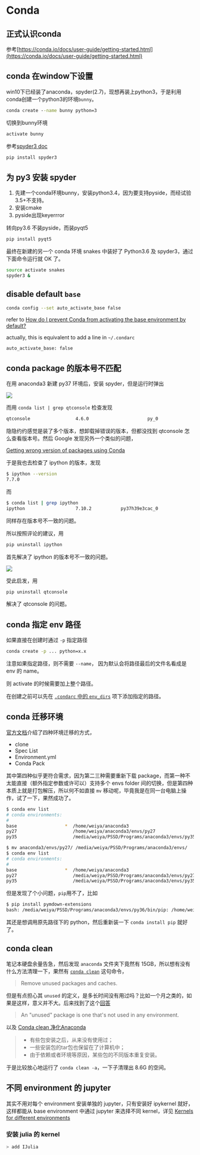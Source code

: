 # Conda


## 正式认识conda

参考[https://conda.io/docs/user-guide/getting-started.html](https://conda.io/docs/user-guide/getting-started.html)

## conda 在window下设置

win10下已经装了anaconda，spyder(2.7)，现想再装上python3，于是利用conda创建一个python3的环境`bunny`。

```cmd
conda create --name bunny python=3
```

切换到bunny环境

```cmd
activate bunny
```

参考[spyder3 doc](https://pythonhosted.org/spyder/installation.html)

```cmd
pip install spyder3
```

## 为 py3 安装 spyder

1. 先建一个conda环境bunny，安装python3.4，因为要支持pyside，而经试验3.5+不支持。
2. 安装cmake
3. pyside出现keyerrror

转向py3.6
不装pyside，而装pyqt5
```bash
pip install pyqt5
```

最终在新建的另一个 conda 环境 snakes 中装好了 Python3.6 及 spyder3，通过下面命令运行就 OK 了。

```bash
source activate snakes
spyder3 &
```

## disable default `base`

```bash
conda config --set auto_activate_base false
```

refer to [How do I prevent Conda from activating the base environment by default?](https://stackoverflow.com/questions/54429210/how-do-i-prevent-conda-from-activating-the-base-environment-by-default)

actually, this is equivalent to add a line in `~/.condarc`

```bash
auto_activate_base: false
```

## conda package 的版本号不匹配

在用 anaconda3 新建 py37 环境后，安装 spyder，但是运行时弹出

![](spyder-qtconsole.png)

而用 `conda list | grep qtconsole` 检查发现

```bash
qtconsole                 4.6.0                      py_0
```

隐隐约约感觉是装了多个版本，想卸载掉错误的版本，但都没找到 qtconsole 怎么查看版本号。然后 Google 发现另外一个类似的问题，

[Getting wrong version of packages using Conda](https://stackoverflow.com/questions/55350956/getting-wrong-version-of-packages-using-conda)

于是我也去检查了 ipython 的版本，发现 

```bash
$ ipython --version
7.7.0
```

而

```bash
$ conda list | grep ipython
ipython                   7.10.2           py37h39e3cac_0
```

同样存在版本号不一致的问题。

所以按照评论的建议，用 

```bash
pip uninstall ipython
```

首先解决了 ipython 的版本号不一致的问题。

![](ipython.png)

受此启发，用

```bash
pip uninstall qtconsole
```

解决了 qtconsole 的问题。

## conda 指定 env 路径

如果直接在创建时通过 `-p` 指定路径

```bash
conda create -p ... python=x.x
```

注意如果指定路径，则不需要 `--name`， 因为默认会将路径最后的文件名看成是 env 的 name。

则 activate 的时候需要加上整个路径。

在创建之前可以先在 [`.condarc` 中的 `env_dirs`](https://docs.conda.io/projects/conda/en/latest/user-guide/configuration/use-condarc.html#specify-environment-directories-envs-dirs) 项下添加指定的路径。

## conda 迁移环境

[官方文档](https://www.anaconda.com/blog/moving-conda-environments)介绍了四种环境迁移的方式，

- clone
- Spec List
- Environment.yml
- Conda Pack

其中第四种似乎更符合需求，因为第二三种需要重新下载 package，而第一种不太能直接（额外指定参数或许可以）支持多个 envs folder 间的切换，但是第四种本质上就是打包解压，所以何不如直接 `mv` 移动呢，毕竟我是在同一台电脑上操作，试了一下，果然成功了。

```bash
$ conda env list
# conda environments:
#
base                  *  /home/weiya/anaconda3
py27                     /home/weiya/anaconda3/envs/py27
py35                     /media/weiya/PSSD/Programs/anaconda3/envs/py35

$ mv anaconda3/envs/py27/ /media/weiya/PSSD/Programs/anaconda3/envs/
$ conda env list
# conda environments:
#
base                  *  /home/weiya/anaconda3
py27                     /media/weiya/PSSD/Programs/anaconda3/envs/py27
py35                     /media/weiya/PSSD/Programs/anaconda3/envs/py35
```

但是发现了个小问题，`pip`用不了，比如

```bash
$ pip install pymdown-extensions
bash: /media/weiya/PSSD/Programs/anaconda3/envs/py36/bin/pip: /home/weiya/anaconda3/envs/py36/bin/python: bad interpreter: No such file or directory
```

其还是想调用原先路径下的 python，然后重新装一下 `conda install pip` 就好了。

## conda clean

笔记本硬盘余量告急，然后发现 `anaconda` 文件夹下竟然有 15GB，所以想有没有什么方法清理一下，果然有 [`conda clean`](https://docs.conda.io/projects/conda/en/latest/commands/clean.html) 这句命令，

> Remove unused packages and caches.

但是有点担心其 `unused` 的定义，是多长时间没有用过吗？比如一个月之类的，如果是这样，意义并不大。后来找到了这个[回答](https://stackoverflow.com/questions/51960539/where-does-conda-clean-remove-packages-from)

> An "unused" package is one that's not used in any environment.

以及 [Conda clean 净化Anaconda](https://www.jianshu.com/p/f14ac62bef99)

> - 有些包安装之后，从来没有使用过；
> - 一些安装包的tar包也保留在了计算机中；
> - 由于依赖或者环境等原因，某些包的不同版本重复安装。

于是比较放心地运行了 `conda clean -a`，一下子清理出 8.6G 的空间。

## 不同 environment 的 jupyter

其实不用对每个 environment 安装单独的 jupyter，只有安装好 ipykernel 就好，这样都能从 base environment 中通过 jupyter 来选择不同 kernel，详见 [Kernels for different environments](https://ipython.readthedocs.io/en/stable/install/kernel_install.html#kernels-for-different-environments)

### 安装 julia 的 kernel

```julia
> add IJulia
```
